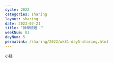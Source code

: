 ```yaml
---
cycle: 2022
categories: sharing
layout: sharing
date: 2023-07-21
title: "神學梳理："
weekNum: 81
dayNum: 5
permalink: /sharing/2022/wk81-day5-sharing.html
---
```

[](https://eccseattle.github.io/media/sharing/2022/wk081/2023-07-21-bin.m4a)

`小錢`
